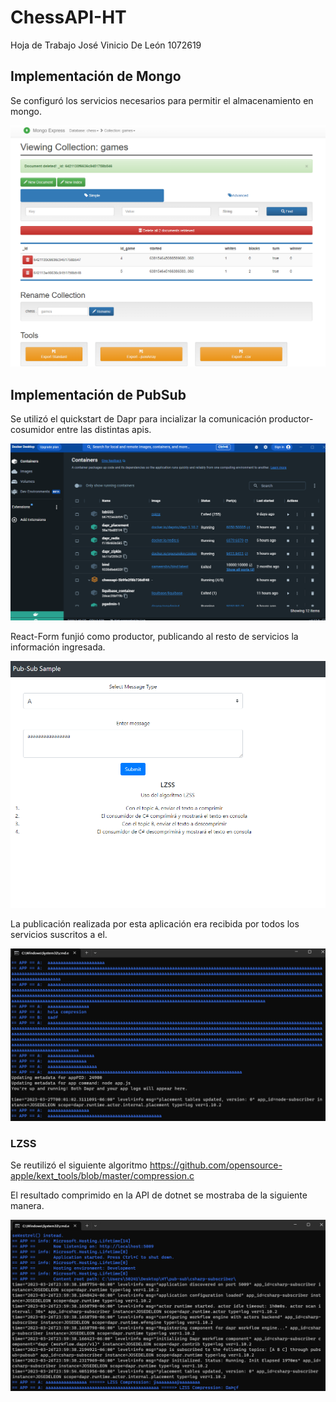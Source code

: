 # ChessAPI-HT
Hoja de Trabajo
José Vinicio De León
1072619

## Implementación de Mongo
Se configuró los servicios necesarios para permitir el almacenamiento en mongo.

![plot](./img/mongo.png)

## Implementación de PubSub
Se utilizó el quickstart de Dapr para incializar la comunicación productor-cosumidor entre las distintas apis.

![plot](./img/docker.png)

React-Form funjió como productor, publicando al resto de servicios la información ingresada.

![plot](./img/react_form.png)

La publicación realizada por esta aplicación era recibida por todos los servicios suscritos a el.

![plot](./img/node_compresion.png)

### LZSS
Se reutilizó el siguiente algoritmo
https://github.com/opensource-apple/kext_tools/blob/master/compression.c

El resultado comprimido en la API de dotnet se mostraba de la siguiente manera.

![plot](./img/dotnet_compression.png)
